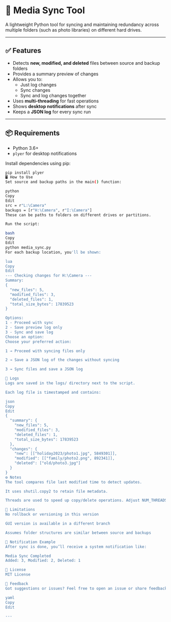 # 📁 Media Sync Tool

A lightweight Python tool for syncing and maintaining redundancy across multiple folders (such as photo libraries) on different hard drives.

---

## ✅ Features

- Detects **new, modified, and deleted** files between source and backup folders
- Provides a summary preview of changes
- Allows you to:
  - Just log changes
  - Sync changes
  - Sync and log changes together
- Uses **multi-threading** for fast operations
- Shows **desktop notifications** after sync
- Keeps a **JSON log** for every sync run

---

## 📦 Requirements

- Python 3.6+
- `plyer` for desktop notifications

Install dependencies using pip:

```bash
pip install plyer
🖥️ How to Use
Set source and backup paths in the main() function:

python
Copy
Edit
src = r"L:\Camera"
backups = [r"H:\Camera", r"I:\Camera"]
These can be paths to folders on different drives or partitions.

Run the script:

bash
Copy
Edit
python media_sync.py
For each backup location, you'll be shown:

lua
Copy
Edit
--- Checking changes for H:\Camera ---
Summary:
{
  "new_files": 5,
  "modified_files": 3,
  "deleted_files": 1,
  "total_size_bytes": 17839523
}

Options:
1 - Proceed with sync
2 - Save preview log only
3 - Sync and save log
Choose an option:
Choose your preferred action:

1 → Proceed with syncing files only

2 → Save a JSON log of the changes without syncing

3 → Sync files and save a JSON log

📂 Logs
Logs are saved in the logs/ directory next to the script.

Each log file is timestamped and contains:

json
Copy
Edit
{
  "summary": {
    "new_files": 5,
    "modified_files": 3,
    "deleted_files": 1,
    "total_size_bytes": 17839523
  },
  "changes": {
    "new": [["holiday2023/photo1.jpg", 5849301]],
    "modified": [["family/photo2.png", 892341]],
    "deleted": ["old/photo3.jpg"]
  }
}
⚙️ Notes
The tool compares file last modified time to detect updates.

It uses shutil.copy2 to retain file metadata.

Threads are used to speed up copy/delete operations. Adjust NUM_THREADS to suit your system.

🚧 Limitations
No rollback or versioning in this version

GUI version is available in a different branch

Assumes folder structures are similar between source and backups

🔔 Notification Example
After sync is done, you’ll receive a system notification like:

Media Sync Completed
Added: 3, Modified: 2, Deleted: 1

📜 License
MIT License

💬 Feedback
Got suggestions or issues? Feel free to open an issue or share feedback.

yaml
Copy
Edit

---
